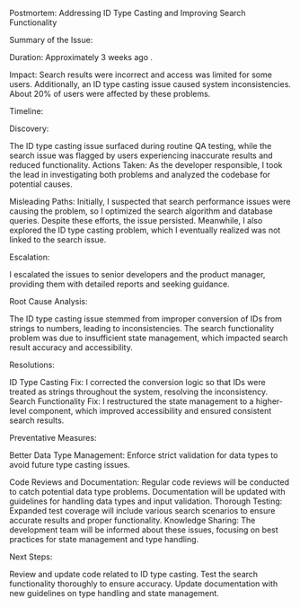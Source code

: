 Postmortem: Addressing ID Type Casting and Improving Search Functionality

Summary of the Issue:

Duration: Approximately 3 weeks ago .

Impact: Search results were incorrect and access was limited for some users. Additionally, an ID type casting issue caused system inconsistencies. About 20% of users were affected by these problems.


Timeline:

Discovery:

  The ID type casting issue surfaced during routine QA testing, while the search issue was flagged by users experiencing inaccurate results and reduced functionality.
  Actions Taken: As the developer responsible, I took the lead in investigating both problems and analyzed the codebase for potential causes.

Misleading Paths: 
  Initially, I suspected that search performance issues were causing the problem, so I optimized the search algorithm and database queries.
  Despite these efforts, the issue persisted. Meanwhile, I also explored the ID type casting problem, which I eventually realized was not linked to the search issue.

Escalation: 

  I escalated the issues to senior developers and the product manager, providing them with detailed reports and seeking guidance.

Root Cause Analysis:

  The ID type casting issue stemmed from improper conversion of IDs from strings to numbers, leading to inconsistencies.
  The search functionality problem was due to insufficient state management, which impacted search result accuracy and accessibility.

Resolutions:

  ID Type Casting Fix: I corrected the conversion logic so that IDs were treated as strings throughout the system, resolving the inconsistency.
  Search Functionality Fix: I restructured the state management to a higher-level component, which improved accessibility and ensured consistent search results.

Preventative Measures:

  Better Data Type Management: Enforce strict validation for data types to avoid future type casting issues.

  Code Reviews and Documentation: Regular code reviews will be conducted to catch potential data type problems.
  Documentation will be updated with guidelines for handling data types and input validation.
  Thorough Testing: Expanded test coverage will include various search scenarios to ensure accurate results and proper functionality.
  Knowledge Sharing: The development team will be informed about these issues, focusing on best practices for state management and type handling.

Next Steps:

  Review and update code related to ID type casting.
  Test the search functionality thoroughly to ensure accuracy.
  Update documentation with new guidelines on type handling and state management.
